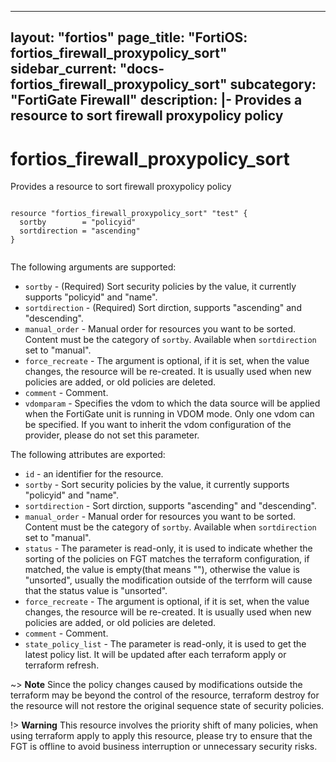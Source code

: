 
---
layout: "fortios"
page_title: "FortiOS: fortios_firewall_proxypolicy_sort"
sidebar_current: "docs-fortios_firewall_proxypolicy_sort"
subcategory: "FortiGate Firewall"
description: |-
  Provides a resource to sort firewall proxypolicy policy
---

# fortios_firewall_proxypolicy_sort
Provides a resource to sort firewall proxypolicy policy

```hcl

resource "fortios_firewall_proxypolicy_sort" "test" {
  sortby        = "policyid"
  sortdirection = "ascending"
}
		
```

The following arguments are supported:

* `sortby` - (Required) Sort security policies by the value, it currently supports "policyid" and "name".
* `sortdirection` - (Required) Sort dirction, supports "ascending" and "descending".
* `manual_order` - Manual order for resources you want to be sorted. Content must be the category of `sortby`. Available when `sortdirection` set to "manual".
* `force_recreate` - The argument is optional, if it is set, when the value changes, the resource will be re-created. It is usually used when new policies are added, or old policies are deleted.
* `comment` - Comment.
* `vdomparam` - Specifies the vdom to which the data source will be applied when the FortiGate unit is running in VDOM mode. Only one vdom can be specified. If you want to inherit the vdom configuration of the provider, please do not set this parameter.

The following attributes are exported:

* `id` - an identifier for the resource.
* `sortby` - Sort security policies by the value, it currently supports "policyid" and "name".
* `sortdirection` - Sort dirction, supports "ascending" and "descending".
* `manual_order` - Manual order for resources you want to be sorted. Content must be the category of `sortby`. Available when `sortdirection` set to "manual".
* `status` - The parameter is read-only, it is used to indicate whether the sorting of the policies on FGT matches the terraform configuration, if matched, the value is empty(that means ""), otherwise the value is "unsorted", usually the modification outside of the terrform will cause that the status value is "unsorted".
* `force_recreate` - The argument is optional, if it is set, when the value changes, the resource will be re-created. It is usually used when new policies are added, or old policies are deleted.
* `comment` - Comment.
* `state_policy_list` - The parameter is read-only, it is used to get the latest policy list. It will be updated after each terraform apply or terraform refresh.


~> **Note** Since the policy changes caused by modifications outside the terraform may be beyond the control of the resource, terraform destroy for the resource will not restore the original sequence state of security policies.

!> **Warning** This resource involves the priority shift of many policies, when using terraform apply to apply this resource, please try to ensure that the FGT is offline to avoid business interruption or unnecessary security risks.


